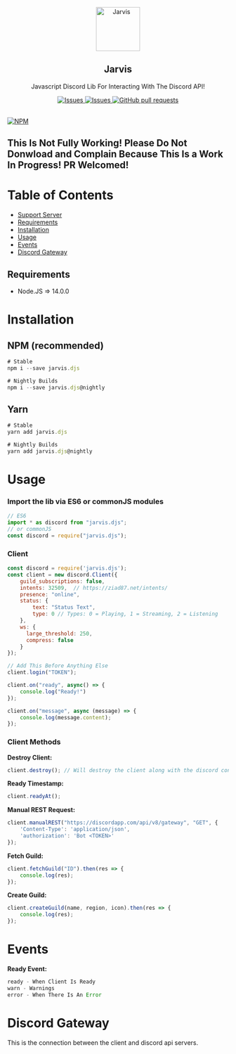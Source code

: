 <p align="center">
 <img width="100px" src="" align="center" alt="Jarvis" />
 <h2 align="center">Jarvis</h2>
 <p align="center">Javascript Discord Lib For Interacting With The Discord API!</p>
</p>
  <p align="center">
  <a href="https://snyk.io/test/github/Strider-Bot/BLWebhooks/badge.svg">
      <img alt="Issues" src="https://snyk.io/test/github/Strider-Bot/BLWebhooks/badge.svg" />
    </a>
    <a href="https://github.com/MaximKing1/Jarvis/issues">
      <img alt="Issues" src="https://img.shields.io/github/issues/MaximKing1/Jarvis?color=0088ff" />
    </a>
    <a href="https://github.com/MaximKing1/Jarvis/pulls">
      <img alt="GitHub pull requests" src="https://img.shields.io/github/issues-pr/MaximKing1/Jarvis?color=0088ff" />
    </a>
    <br />
    <br /> 
  </p>

[![NPM](https://nodei.co/npm/jarvis.djs.png?downloads=true&downloadRank=true&stars=true)](https://nodei.co/npm/jarvis.djs/)

## This Is Not Fully Working! Please Do Not Donwload and Complain Because This Is a Work In Progress! PR Welcomed!

# Table of Contents

- [Support Server](https://discord.gg/NybFm5ct)
- [Requirements](#requirements)
- [Installation](#installation)
- [Usage](#usage)
- [Events](#events)
- [Discord Gateway](#discord-gateway)

## Requirements

- Node.JS => 14.0.0
 
# Installation

## NPM (recommended)

```js
# Stable
npm i --save jarvis.djs

# Nightly Builds
npm i --save jarvis.djs@nightly
```

## Yarn

```js
# Stable
yarn add jarvis.djs

# Nightly Builds
yarn add jarvis.djs@nightly
```

# Usage

### Import the lib via ES6 or commonJS modules

```js
// ES6
import * as discord from "jarvis.djs";
// or commonJS
const discord = require("jarvis.djs");
```

### Client

```js
const discord = require('jarvis.djs');
const client = new discord.Client({
    guild_subscriptions: false,
    intents: 32509,  // https://ziad87.net/intents/
    presence: "online",
    status: {
        text: "Status Text",
        type: 0 // Types: 0 = Playing, 1 = Streaming, 2 = Listening
    },
    ws: {
      large_threshold: 250,
      compress: false
    }
});

// Add This Before Anything Else
client.login("TOKEN");

client.on("ready", async() => {
    console.log("Ready!")
});

client.on("message", async (message) => {
    console.log(message.content);
});
```

### Client Methods

**Destroy Client:**
```js
client.destroy(); // Will destroy the client along with the discord connection
```

**Ready Timestamp:**
```js
client.readyAt();
```

**Manual REST Request:**
```js
client.manualREST("https://discordapp.com/api/v8/gateway", "GET", {
    'Content-Type': 'application/json',
    'authorization': 'Bot <TOKEN>'
});
```

**Fetch Guild:**
```js
client.fetchGuild("ID").then(res => {
    console.log(res);
});
```

**Create Guild:**
```js
client.createGuild(name, region, icon).then(res => {
    console.log(res);
});
```

# Events

**Ready Event:**
```js
ready - When Client Is Ready
warn - Warnings
error - When There Is An Error
```

# Discord Gateway
This is the connection between the client and discord api servers.
